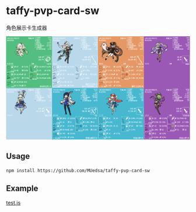 # taffy-pvp-card-sw

角色展示卡生成器

![Test Image](test/test.png)

## Usage

`npm install https://github.com/MUedsa/taffy-pvp-card-sw`

## Example

[test.js](https://github.com/MUedsa/taffy-pvp-card-sw/blob/main/test/test.js)
